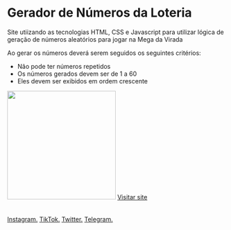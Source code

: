 <h1>Gerador de Números da Loteria</h1>
<p>Site utiizando as tecnologias HTML, CSS e Javascript para utilizar lógica de geração de números aleatórios para jogar na Mega da Virada</p>
<p>Ao gerar os números deverá serem seguidos os seguintes critérios:</p>
<ul>
    <li>Não pode ter números repetidos</li>
    <li>Os números gerados devem ser de 1 a 60</li>
    <li>Eles devem ser exibidos em ordem crescente</li>
</ul>

<img src="https://firebasestorage.googleapis.com/v0/b/werlen-dev.appspot.com/o/projects%2Fimages%2Fgerador-de-numeros-da-loteria.png?alt=media&token=806c9a4a-ab3d-4e96-87d6-32eea750270a" alt="" height="250">
<a href="https://werlen-dev.web.app/lotery-random/">Visitar site</a>
<br/>
<br/>
<br/>
<a href="https://www.instagram.com/uhcardoso.ti/">Instagram.</a>
<a href="https://www.tiktok.com/@uhcardoso.ti">TikTok.</a>
<a href="https://twitter.com/">Twitter.</a>
<a href="https://t.me/+WeQqmqwe9mw1ZTYx">Telegram.</a>
